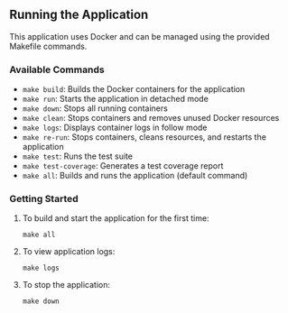 ## Running the Application

This application uses Docker and can be managed using the provided Makefile commands.

### Available Commands

- `make build`: Builds the Docker containers for the application
- `make run`: Starts the application in detached mode
- `make down`: Stops all running containers
- `make clean`: Stops containers and removes unused Docker resources
- `make logs`: Displays container logs in follow mode
- `make re-run`: Stops containers, cleans resources, and restarts the application
- `make test`: Runs the test suite
- `make test-coverage`: Generates a test coverage report
- `make all`: Builds and runs the application (default command)

### Getting Started

1. To build and start the application for the first time:
   ```
   make all
   ```

2. To view application logs:
   ```
   make logs
   ```

3. To stop the application:
   ```
   make down
   ```

